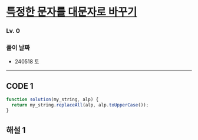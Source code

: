 # [특정한 문자를 대문자로 바꾸기](https://school.programmers.co.kr/learn/courses/30/lessons/181873)

### Lv. 0

### 풀이 날짜

- 240518 토

---

## CODE 1

```javascript
function solution(my_string, alp) {
  return my_string.replaceAll(alp, alp.toUpperCase());
}
```

## 해설 1
